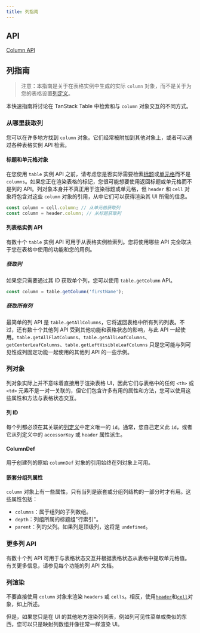 ```yaml
---
title: 列指南
---
```


## API

[Column API](../api/core/column)

## 列指南

> 注意：本指南是关于在表格实例中生成的实际 `column` 对象，而不是关于为您的表格设置[列定义](column-defs)。

本快速指南将讨论在 TanStack Table 中检索和与 `column` 对象交互的不同方式。

### 从哪里获取列

您可以在许多地方找到 `column` 对象。它们经常被附加到其他对象上，或者可以通过各种表格实例 API 检索。

#### 标题和单元格对象

在您使用 `table` 实例 API 之前，请考虑您是否实际需要检索[标题](headers)或[单元格](cells)而不是 `columns`。如果您正在渲染表格的标记，您很可能想要使用返回标题或单元格而不是列的 API。列对象本身并不真正用于渲染标题或单元格，但 `header` 和 `cell` 对象将包含对这些 `column` 对象的引用，从中它们可以获得渲染其 UI 所需的信息。

```js
const column = cell.column; // 从单元格获取列
const column = header.column; // 从标题获取列
```

#### 列表格实例 API

有数十个 `table` 实例 API 可用于从表格实例检索列。您将使用哪些 API 完全取决于您在表格中使用的功能和您的用例。

##### 获取列

如果您只需要通过其 ID 获取单个列，您可以使用 `table.getColumn` API。

```js
const column = table.getColumn('firstName');
```

##### 获取所有列

最简单的列 API 是 `table.getAllColumns`，它将返回表格中所有列的列表。不过，还有数十个其他列 API 受到其他功能和表格状态的影响，与此 API 一起使用。`table.getAllFlatColumns`、`table.getAllLeafColumns`、`getCenterLeafColumns`、`table.getLeftVisibleLeafColumns` 只是您可能与列可见性或列固定功能一起使用的其他列 API 的一些示例。

### 列对象

列对象实际上并不意味着直接用于渲染表格 UI，因此它们与表格中的任何 `<th>` 或 `<td>` 元素不是一对一关联的，但它们包含许多有用的属性和方法，您可以使用这些属性和方法与表格状态交互。

#### 列 ID

每个列都必须在其关联的[列定义](column-defs)中定义唯一的 `id`。通常，您自己定义此 `id`，或者它从列定义中的 `accessorKey` 或 `header` 属性派生。

#### ColumnDef

用于创建列的原始 `columnDef` 对象的引用始终在列对象上可用。

#### 嵌套分组列属性

`column` 对象上有一些属性，只有当列是嵌套或分组列结构的一部分时才有用。这些属性包括：

- `columns`：属于组列的子列数组。
- `depth`：列组所属的标题组"行索引"。
- `parent`：列的父列。如果列是顶级列，这将是 `undefined`。

### 更多列 API

有数十个列 API 可用于与表格状态交互并根据表格状态从表格中提取单元格值。有关更多信息，请参见每个功能的列 API 文档。

### 列渲染

不要直接使用 `column` 对象来渲染 `headers` 或 `cells`。相反，使用[`header`](headers)和[`cell`](cells)对象，如上所述。

但是，如果您只是在 UI 的其他地方渲染列列表，例如列可见性菜单或类似的东西，您可以只是映射列数组并像往常一样渲染 UI。